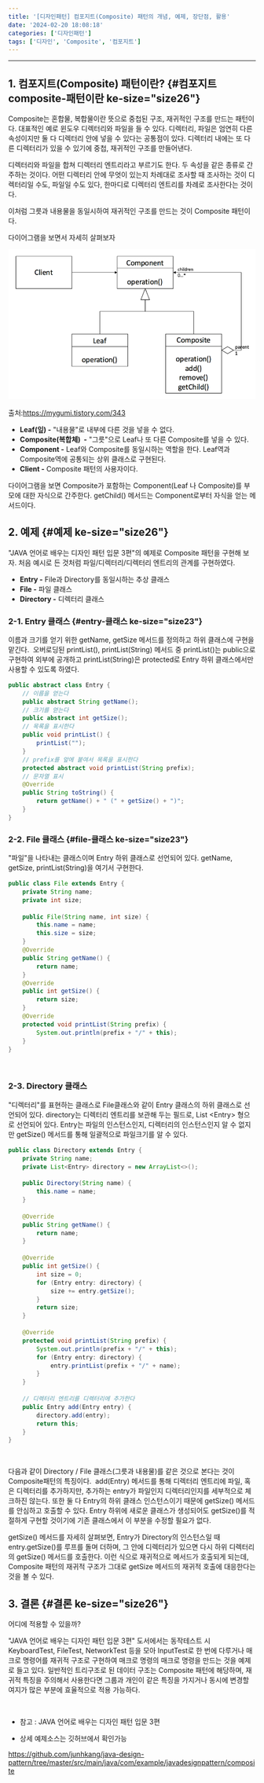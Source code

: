 ```yaml
---
title: '[디자인패턴] 컴포지트(Composite) 패턴의 개념, 예제, 장단점, 활용'
date: '2024-02-20 18:08:18'
categories: ['디자인패턴']
tags: ['디자인', 'Composite', '컴포지트']
---
```


------------------------------------------------------------------------

## 1. 컴포지트(Composite) 패턴이란? {#컴포지트composite-패턴이란 ke-size="size26"}

Composite는 혼합물, 복합물이란 뜻으로 중첩된 구조, 재귀적인 구조를 만드는 패턴이다. 대표적인 예로 윈도우 디렉터리와 파일을 들 수 있다. 디렉터리, 파일은 엄연히 다른 속성이지만 둘 다 디렉터리 안에 넣을 수 있다는 공통점이 있다. 디렉터리 내에는 또 다른 디렉터리가 있을 수 있기에 중첩, 재귀적인 구조를 만들어낸다.
 

디렉터리와 파일을 합쳐 디렉터리 엔트리라고 부르기도 한다. 두 속성을 같은 종류로 간주하는 것이다. 어떤 디렉터리 안에 무엇이 있는지 차례대로 조사할 때 조사하는 것이 디렉터리일 수도, 파일일 수도 있다, 한마디로 디렉터리 엔트리를 차례로 조사한다는 것이다.
 

이처럼 그릇과 내용물을 동일시하여 재귀적인 구조를 만드는 것이 Composite 패턴이다.
 

다이어그램을 보면서 자세히 살펴보자

![](/images/posts/63/img.png)

출처:https://mygumi.tistory.com/343

-   **Leaf(잎) -** \"내용물\"로 내부에 다른 것을 넣을 수 없다.
-   **Composite(복합체)  -** "그릇"으로 Leaf나 또 다른 Composite를 넣을 수 있다.
-   **Component -** Leaf와 Composite를 동일시하는 역할을 한다. Leaf역과 Composite역에 공통되는 상위 클래스로 구현된다.
-   **Client -** Composite 패턴의 사용자이다.

다이어그램을 보면 Composite가 포함하는 Component(Leaf 나 Composite)를 부모에 대한 자식으로 간주한다. getChild() 메서드는 Component로부터 자식을 얻는 메서드이다.

## 2. 예제 {#예제 ke-size="size26"}

\"JAVA 언어로 배우는 디자인 패턴 입문 3편\"의 예제로 Composite 패턴을 구현해 보자. 처음 예시로 든 것처럼 파일/디렉터리/디렉터리 엔트리의 관계를 구현하였다.

-   **Entry -** File과 Directory를 동일시하는 추상 클래스
-   **File -** 파일 클래스
-   **Directory -** 디렉터리 클래스

### 2-1. Entry 클래스 {#entry-클래스 ke-size="size23"}

이름과 크기를 얻기 위한 getName, getSize 메서드를 정의하고 하위 클래스에 구현을 맡긴다.  오버로딩된 printList(), printList(String) 메서드 중 printList()는 public으로 구현하여 외부에 공개하고 printList(String)은 protected로 Entry 하위 클래스에서만 사용할 수 있도록 하였다. 

``` {.java style="background-color: #f8f8f8; color: #383a42; text-align: start;" ke-type="codeblock" ke-language="java"}
public abstract class Entry {
    // 이름을 얻는다
    public abstract String getName();
    // 크기를 얻는다 
    public abstract int getSize();
    // 목록을 표시한다
    public void printList() {
        printList("");
    }
    // prefix를 앞에 붙여서 목록을 표시한다 
    protected abstract void printList(String prefix);
    // 문자열 표시 
    @Override
    public String toString() {
        return getName() + " (" + getSize() + ")";
    }
}
```

### 2-2. File 클래스 {#file-클래스 ke-size="size23"}

\"파일\"을 나타내는 클래스이며 Entry 하위 클래스로 선언되어 있다. getName, getSize, printList(String)을 여기서 구현한다.

``` {.java ke-language="java" ke-type="codeblock"}
public class File extends Entry {
    private String name;
    private int size;

    public File(String name, int size) {
        this.name = name;
        this.size = size;
    }
    @Override
    public String getName() {
        return name;
    }
    @Override
    public int getSize() {
        return size;
    }
    @Override
    protected void printList(String prefix) {
        System.out.println(prefix + "/" + this);
    }
}
```
 

### 2-3. Directory 클래스

\"디렉터리\"를 표현하는 클래스로 File클래스와 같이 Entry 클래스의 하위 클래스로 선언되어 있다. directory는 디렉터리 엔트리를 보관해 두는 필드로, List \<Entry\> 형으로 선언되어 있다. Entry는 파일의 인스턴스인지, 디렉터리의 인스턴스인지 알 수 없지만 getSize() 메서드를 통해 일괄적으로 파일크기를 알 수 있다. 

``` {.java ke-language="java" ke-type="codeblock"}
public class Directory extends Entry {
    private String name;
    private List<Entry> directory = new ArrayList<>();

    public Directory(String name) {
        this.name = name;
    }

    @Override
    public String getName() {
        return name;
    }

    @Override
    public int getSize() {
        int size = 0;
        for (Entry entry: directory) {
            size += entry.getSize();
        }
        return size;
    }

    @Override
    protected void printList(String prefix) {
        System.out.println(prefix + "/" + this);
        for (Entry entry: directory) {
            entry.printList(prefix + "/" + name);
        }
    }

    // 디렉터리 엔트리를 디렉터리에 추가한다
    public Entry add(Entry entry) {
        directory.add(entry);
        return this;
    }
}
```
 

다음과 같이 Directory / File 클래스(그릇과 내용물)를 같은 것으로 본다는 것이 Composite패턴의 특징이다.  add(Entry) 메서드를 통해 디렉터리 엔트리에 파일, 혹은 디렉터리를 추가하지만, 추가하는 entry가 파일인지 디렉터리인지를 세부적으로 체크하진 않는다. 또한 둘 다 Entry의 하위 클래스 인스턴스이기 때문에 getSize() 메서드를 안심하고 호출할 수 있다. Entry 하위에 새로운 클래스가 생성되어도 getSize()를 적절하게 구현할 것이기에 기존 클래스에서 이 부분을 수정할 필요가 없다.
 

getSize() 메서드를 자세히 살펴보면, Entry가 Directory의 인스턴스일 때 entry.getSize()를 루프를 돌며 더하며, 그 안에 디렉터리가 있으면 다시 하위 디렉터리의 getSize() 메서드를 호출한다. 이런 식으로 재귀적으로 메서드가 호출되게 되는데, Composite 패턴의 재귀적 구조가 그대로 getSize 메서드의 재귀적 호출에 대응한다는 것을 볼 수 있다.

## 3. 결론 {#결론 ke-size="size26"}

어디에 적용할 수 있을까? 

\"JAVA 언어로 배우는 디자인 패턴 입문 3편\" 도서에서는 동작테스트 시 KeyboardTest, FileTest, NetworkTest 등을 모아 InputTest로 한 번에 다루거나 매크로 명령어를 재귀적 구조로 구현하여 매크로 명령의 매크로 명령을 만드는 것을 예제로 들고 있다. 일반적인 트리구조로 된 데이터 구조는 Composite 패턴에 해당하며, 재귀적 특징을 주의해서 사용한다면 그룹과 개인이 같은 특징을 가지거나 동시에 변경할 여지가 많은 부분에 효율적으로 적용 가능하다.
 

 

- 참고 : JAVA 언어로 배우는 디자인 패턴 입문 3편

- 상세 예제소스는 깃허브에서 확인가능

https://github.com/junhkang/java-design-pattern/tree/master/src/main/java/com/example/javadesignpattern/composite

 

 

 


